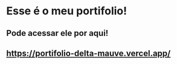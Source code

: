 # Esse é o meu portifolio!
## Pode acessar ele por aqui!

## https://portifolio-delta-mauve.vercel.app/
